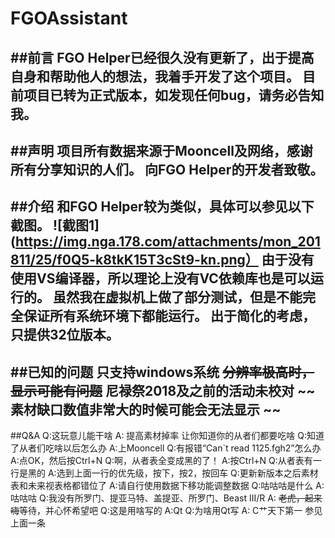 ﻿# FGOAssistant
##前言
FGO Helper已经很久没有更新了，出于提高自身和帮助他人的想法，我着手开发了这个项目。
目前项目已转为正式版本，如发现任何bug，请务必告知我。
---
##声明
项目所有数据来源于Mooncell及网络，感谢所有分享知识的人们。
向FGO Helper的开发者致敬。
---
##介绍
和FGO Helper较为类似，具体可以参见以下截图。
![截图1](https://img.nga.178.com/attachments/mon_201811/25/f0Q5-k8tkK15T3cSt9-kn.png）
由于没有使用VS编译器，所以理论上没有VC依赖库也是可以运行的。
虽然我在虚拟机上做了部分测试，但是不能完全保证所有系统环境下都能运行。
出于简化的考虑，只提供32位版本。
---
##已知的问题
只支持windows系统
~~分辨率极高时，显示可能有问题~~
尼禄祭2018及之前的活动未校对
~~素材缺口数值非常大的时候可能会无法显示 ~~
---
##Q&A
Q:这玩意儿能干啥
A: 提高素材掉率 让你知道你的从者们都要吃啥
Q:知道了从者们吃啥以后怎么办
A:上Mooncell
Q:有报错“Can`t read 1125.fgh2”怎么办
A:点OK，然后按Ctrl+N
Q:啊，从者表全变成黑的了！
A:按Ctrl+N
Q:从者表有一行是黑的
A:选到上面一行的优先级，按下，按2，按回车
Q:更新新版本之后素材表和未来视表格都错位了
A:请自行使用数据下移功能调整数据
Q:咕咕咕是什么
A:咕咕咕
Q:我没有所罗门、提亚马特、盖提亚、所罗门、Beast III/R
A: ~~老虎，起来嗨~~等待，并心怀希望吧
Q:这是用啥写的
A:Qt
Q:为啥用Qt写
A: C艹天下第一 参见上面一条